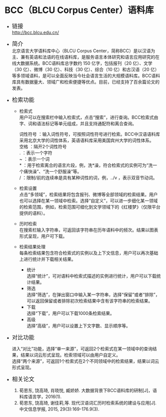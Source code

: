 
# BCC（BLCU Corpus Center）语料库

- <font size=4>链接</font>  
  http://bcc.blcu.edu.cn/
  
  
- <font size=4>简介</font>  
北京语言大学语料库中心（BLCU Corpus Center，简称BCC）是以汉语为主、兼有英语和法语的在线语料库，是服务语言本体研究和语言应用研究的在线大数据系统。BCC语料库总字数约 150 亿字，包括报刊（20 亿）、文学（30 亿）、微博（30 亿）、科技（30 亿）、综合（10 亿）和古汉语（20 亿）等多领域语料，是可以全面反映当今社会语言生活的大规模语料库。BCC语料库具有数据量大、领域广和检索便捷等优点。目前，已经支持了百余篇论文的发表。  


- <font size=4>检索功能</font>    
  - 检索式  
    用户可以在搜索栏中输入检索式，点击“搜索”，进行查询。BCC检索式由字、词和语法标记等单元组成，并且支持通配符和离合查询。  
      
    词性符号 ：输入词性符号，可按照词性符号进行检索。BCC中汉语语料库采用北京大学的词性体系，英语语料库采用美国宾州大学的词性体系。  
    空格 ：隔开2个词性符号  
    . ：表示一个字符  
    ~ ：表示一个词  
    \* ：用于检索离合的语言片段，例，洗\*澡，符合检索式的实例可为“洗一个痛快澡”、“洗一个舒服澡”等。  
    / ：限制/前的连续串是具有某种词性的词，例，../v ，表示双音节动词。
  - 检索设置    
    点击“多领域”，检索结果将包含报刊、微博等全部领域的检索结果。用户也可以选择在某一领域中检索。选择“自定义”，可以进一步细化某一领域的检索范围，例如，检索范围可细化到文学领域下的《红楼梦》（仅限平台提供的语料）。 
      
  - 历时检索  
    在搜索栏输入字符串，可返回该字符串在历年语料中的频次。结果以图表形式呈现，用户可下载。  
  
  - 检索结果处理  
  每条检索结果包含符合检索式的实例以及上下文信息，用户可以再次基础上进行统计并下载相关结果。
    - 统计  
    选择“统计”，可对语料中检索式描述的实例进行统计，用户可以下载统计结果。
    - 筛选  
    选择“筛选”，在弹出窗口中输入某一字符串，选择“保留”或者“排除”，可以返回保留或者排除初次检索结果中含有该字符串的检索结果。
    - 下载  
    选择“下载”，用户可以下载1000条检索结果。
    - 高级  
    选择“高级”，用户可以设置上下文字数、显示顺序等。
  
  
- <font size=4>对比功能</font>

  进入“对比”功能，选择“单一来源”，可返回2个检索式在某一领域中的查询结果，结果以词云形式呈现。检索领域可以由用户自定义。  
  选择“两个来源”，可返回1个检索式在2个不同领域中的检索结果，结果以词云形式呈现。
  
  
- <font size=4>相关论文</font>  
  1. 荀恩东, 饶高琦, 肖晓悦, 臧娇娇. 大数据背景下BCC语料库的研制[J]，语料库语言学，2016(1).  
  2. 荀恩东, 饶高琦, 谢佳莉,等. 现代汉语词汇历时检索系统的建设与应用[J]. 中文信息学报, 2015, 29(3):169-176.9(3).
